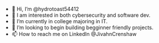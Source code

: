 - 👋 Hi, I’m @hydrotoast54412
- 👀 I am interested in both cybersecurity and software dev.
- 🌱 I’m currently in college majoring in IT.
- 💞️ I’m looking to begin building begginner friendly projects.
- 📫 How to reach me on LinkedIn @JivahnCrenshaw

<!---
hydrotoast54412/hydrotoast54412 is a ✨ special ✨ repository because its `README.md` (this file) appears on your GitHub profile.
You can click the Preview link to take a look at your changes.
--->
